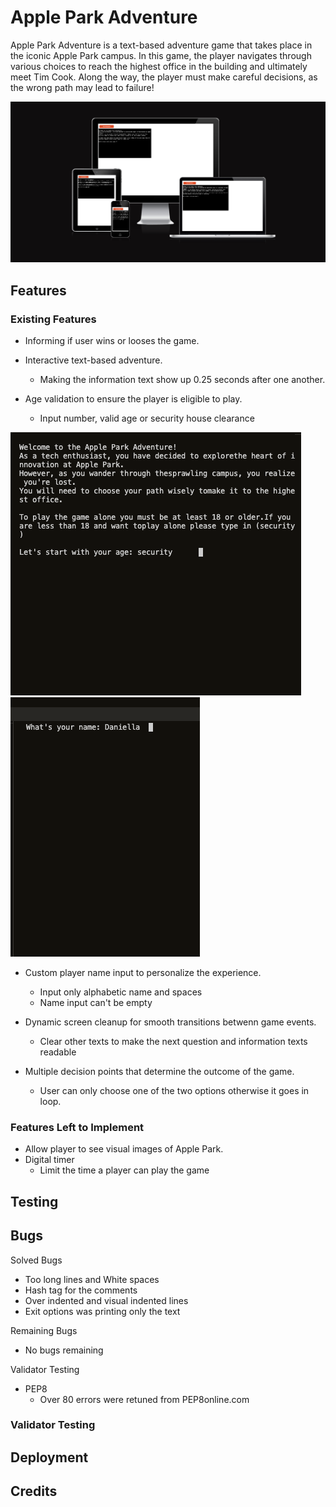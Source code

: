 # Apple Park Adventure

Apple Park Adventure is a text-based adventure game that takes place in the iconic Apple Park campus. In this game, the player navigates through various choices to reach the highest office in the building and ultimately meet Tim Cook. Along the way, the player must make careful decisions, as the wrong path may lead to failure!

![Responsive design](/assets/mockups/respon.png)

## Features 

### Existing Features

- Informing if user wins or looses the game.
- Interactive text-based adventure.
  - Making the information text show up 0.25 seconds after one another.

- Age validation to ensure the player is eligible to play.
  - Input number, valid age or security house clearance

![Responsive design](/assets/mockups/player_validation.png) ![Responsive design](/assets/mockups/clear.png)

- Custom player name input to personalize the experience.
  - Input only alphabetic name and spaces
  - Name input can't be empty

- Dynamic screen cleanup for smooth transitions betwenn game events.
  - Clear other texts to make the next question and information texts readable

- Multiple decision points that determine the outcome of the game.
  - User can only choose one of the two options otherwise it goes in loop. 

### Features Left to Implement

- Allow player to see visual images of Apple Park.
- Digital timer 
  - Limit the time a player can play the game

## Testing


## Bugs

Solved Bugs

- Too long lines and White spaces
- Hash tag for the comments 
- Over indented and visual indented lines 
- Exit options was printing only the text

Remaining Bugs

- No bugs remaining

Validator Testing 

- PEP8 
  - Over 80 errors were retuned from PEP8online.com

### Validator Testing 



## Deployment


## Credits 

